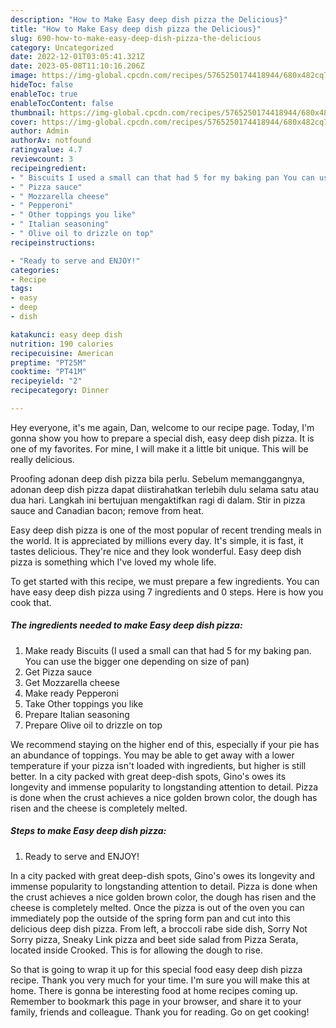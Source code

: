 ```yaml
---
description: "How to Make Easy deep dish pizza the Delicious}"
title: "How to Make Easy deep dish pizza the Delicious}"
slug: 690-how-to-make-easy-deep-dish-pizza-the-delicious
category: Uncategorized
date: 2022-12-01T03:05:41.321Z
date: 2023-05-08T11:10:16.206Z
image: https://img-global.cpcdn.com/recipes/5765250174418944/680x482cq70/easy-deep-dish-pizza-recipe-main-photo.jpg
hideToc: false
enableToc: true
enableTocContent: false
thumbnail: https://img-global.cpcdn.com/recipes/5765250174418944/680x482cq70/easy-deep-dish-pizza-recipe-main-photo.jpg
cover: https://img-global.cpcdn.com/recipes/5765250174418944/680x482cq70/easy-deep-dish-pizza-recipe-main-photo.jpg
author: Admin
authorAv: notfound
ratingvalue: 4.7
reviewcount: 3
recipeingredient:
- " Biscuits I used a small can that had 5 for my baking pan You can use the bigger one depending on size of pan"
- " Pizza sauce"
- " Mozzarella cheese"
- " Pepperoni"
- " Other toppings you like"
- " Italian seasoning"
- " Olive oil to drizzle on top"
recipeinstructions:

- "Ready to serve and ENJOY!"
categories:
- Recipe
tags:
- easy
- deep
- dish

katakunci: easy deep dish 
nutrition: 190 calories
recipecuisine: American
preptime: "PT25M"
cooktime: "PT41M"
recipeyield: "2"
recipecategory: Dinner

---
```



Hey everyone, it's me again, Dan, welcome to our recipe page. Today, I'm gonna show you how to prepare a special dish, easy deep dish pizza. It is one of my favorites. For mine, I will make it a little bit unique. This will be really delicious.

Proofing adonan deep dish pizza bila perlu. Sebelum memanggangnya, adonan deep dish pizza dapat diistirahatkan terlebih dulu selama satu atau dua hari. Langkah ini bertujuan mengaktifkan ragi di dalam. Stir in pizza sauce and Canadian bacon; remove from heat.

Easy deep dish pizza is one of the most popular of recent trending meals in the world. It is appreciated by millions every day. It's simple, it is fast, it tastes delicious. They're nice and they look wonderful. Easy deep dish pizza is something which I've loved my whole life.


To get started with this recipe, we must prepare a few ingredients. You can have easy deep dish pizza using 7 ingredients and 0 steps. Here is how you cook that.

<!--inarticleads1-->

##### The ingredients needed to make Easy deep dish pizza:

1. Make ready  Biscuits (I used a small can that had 5 for my baking pan. You can use the bigger one depending on size of pan)
1. Get  Pizza sauce
1. Get  Mozzarella cheese
1. Make ready  Pepperoni
1. Take  Other toppings you like
1. Prepare  Italian seasoning
1. Prepare  Olive oil to drizzle on top


We recommend staying on the higher end of this, especially if your pie has an abundance of toppings. You may be able to get away with a lower temperature if your pizza isn&#39;t loaded with ingredients, but higher is still better. In a city packed with great deep-dish spots, Gino&#39;s owes its longevity and immense popularity to longstanding attention to detail. Pizza is done when the crust achieves a nice golden brown color, the dough has risen and the cheese is completely melted. 

<!--inarticleads2-->

##### Steps to make Easy deep dish pizza:


1. Ready to serve and ENJOY!

In a city packed with great deep-dish spots, Gino&#39;s owes its longevity and immense popularity to longstanding attention to detail. Pizza is done when the crust achieves a nice golden brown color, the dough has risen and the cheese is completely melted. Once the pizza is out of the oven you can immediately pop the outside of the spring form pan and cut into this delicious deep dish pizza. From left, a broccoli rabe side dish, Sorry Not Sorry pizza, Sneaky Link pizza and beet side salad from Pizza Serata, located inside Crooked. This is for allowing the dough to rise. 

So that is going to wrap it up for this special food easy deep dish pizza recipe. Thank you very much for your time. I'm sure you will make this at home. There is gonna be interesting food at home recipes coming up. Remember to bookmark this page in your browser, and share it to your family, friends and colleague. Thank you for reading. Go on get cooking!
